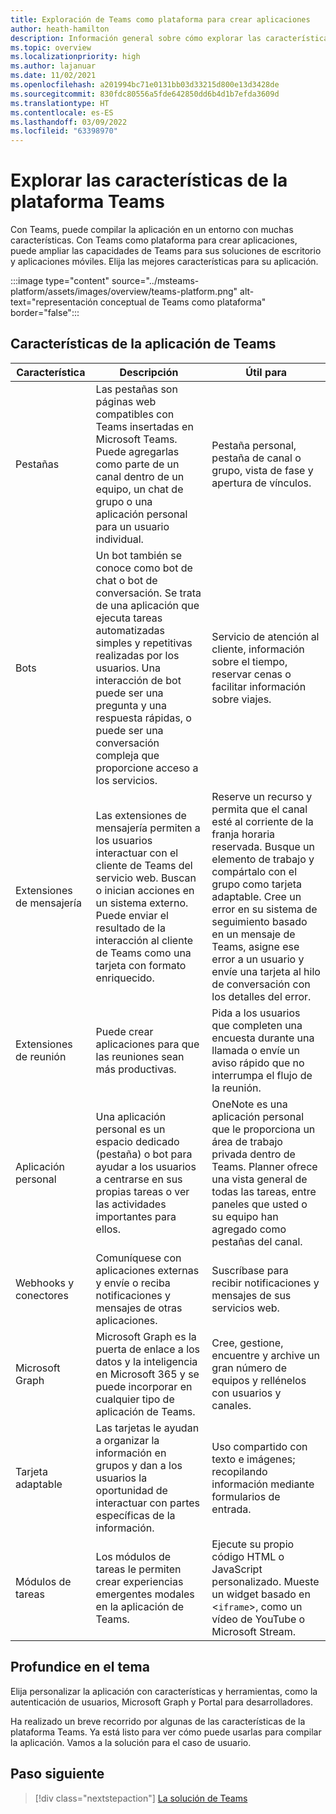 ```yaml
---
title: Exploración de Teams como plataforma para crear aplicaciones
author: heath-hamilton
description: Información general sobre cómo explorar las características de la plataforma Microsoft Teams.
ms.topic: overview
ms.localizationpriority: high
ms.author: lajanuar
ms.date: 11/02/2021
ms.openlocfilehash: a201994bc71e0131bb03d33215d800e13d3428de
ms.sourcegitcommit: 830fdc80556a5fde642850dd6b4d1b7efda3609d
ms.translationtype: HT
ms.contentlocale: es-ES
ms.lasthandoff: 03/09/2022
ms.locfileid: "63398970"
---
```

# <a name="explore-teams-platform-features"></a>Explorar las características de la plataforma Teams

Con Teams, puede compilar la aplicación en un entorno con muchas características. Con Teams como plataforma para crear aplicaciones, puede ampliar las capacidades de Teams para sus soluciones de escritorio y aplicaciones móviles. Elija las mejores características para su aplicación.

:::image type="content" source="../msteams-platform/assets/images/overview/teams-platform.png" alt-text="representación conceptual de Teams como plataforma" border="false":::

## <a name="teams-app-features"></a>Características de la aplicación de Teams

| Característica | Descripción | Útil para |
| --- | --- | --- |
|Pestañas | Las pestañas son páginas web compatibles con Teams insertadas en Microsoft Teams. Puede agregarlas como parte de un canal dentro de un equipo, un chat de grupo o una aplicación personal para un usuario individual. | Pestaña personal, pestaña de canal o grupo, vista de fase y apertura de vínculos. |
| Bots | Un bot también se conoce como bot de chat o bot de conversación. Se trata de una aplicación que ejecuta tareas automatizadas simples y repetitivas realizadas por los usuarios. Una interacción de bot puede ser una pregunta y una respuesta rápidas, o puede ser una conversación compleja que proporcione acceso a los servicios. | Servicio de atención al cliente, información sobre el tiempo, reservar cenas o facilitar información sobre viajes. |
| Extensiones de mensajería | Las extensiones de mensajería permiten a los usuarios interactuar con el cliente de Teams del servicio web. Buscan o inician acciones en un sistema externo. Puede enviar el resultado de la interacción al cliente de Teams como una tarjeta con formato enriquecido. | Reserve un recurso y permita que el canal esté al corriente de la franja horaria reservada. Busque un elemento de trabajo y compártalo con el grupo como tarjeta adaptable. Cree un error en su sistema de seguimiento basado en un mensaje de Teams, asigne ese error a un usuario y envíe una tarjeta al hilo de conversación con los detalles del error. |
|Extensiones de reunión | Puede crear aplicaciones para que las reuniones sean más productivas. | Pida a los usuarios que completen una encuesta durante una llamada o envíe un aviso rápido que no interrumpa el flujo de la reunión. |
| Aplicación personal | Una aplicación personal es un espacio dedicado (pestaña) o bot para ayudar a los usuarios a centrarse en sus propias tareas o ver las actividades importantes para ellos. | OneNote es una aplicación personal que le proporciona un área de trabajo privada dentro de Teams. Planner ofrece una vista general de todas las tareas, entre paneles que usted o su equipo han agregado como pestañas del canal. |
| Webhooks y conectores | Comuníquese con aplicaciones externas y envíe o reciba notificaciones y mensajes de otras aplicaciones. | Suscríbase para recibir notificaciones y mensajes de sus servicios web. |
| Microsoft Graph | Microsoft Graph es la puerta de enlace a los datos y la inteligencia en Microsoft 365 y se puede incorporar en cualquier tipo de aplicación de Teams. | Cree, gestione, encuentre y archive un gran número de equipos y rellénelos con usuarios y canales. |
| Tarjeta adaptable | Las tarjetas le ayudan a organizar la información en grupos y dan a los usuarios la oportunidad de interactuar con partes específicas de la información. | Uso compartido con texto e imágenes; recopilando información mediante formularios de entrada. |
| Módulos de tareas | Los módulos de tareas le permiten crear experiencias emergentes modales en la aplicación de Teams. | Ejecute su propio código HTML o JavaScript personalizado. Mueste un widget basado en <`iframe`>, como un vídeo de YouTube o Microsoft Stream. |

## <a name="dive-deeper"></a>Profundice en el tema

Elija personalizar la aplicación con características y herramientas, como la autenticación de usuarios, Microsoft Graph y Portal para desarrolladores.

Ha realizado un breve recorrido por algunas de las características de la plataforma Teams. Ya está listo para ver cómo puede usarlas para compilar la aplicación. Vamos a la solución para el caso de usuario.

## <a name="next-step"></a>Paso siguiente

> [!div class="nextstepaction"]
> [La solución de Teams](overview-solution.md)
